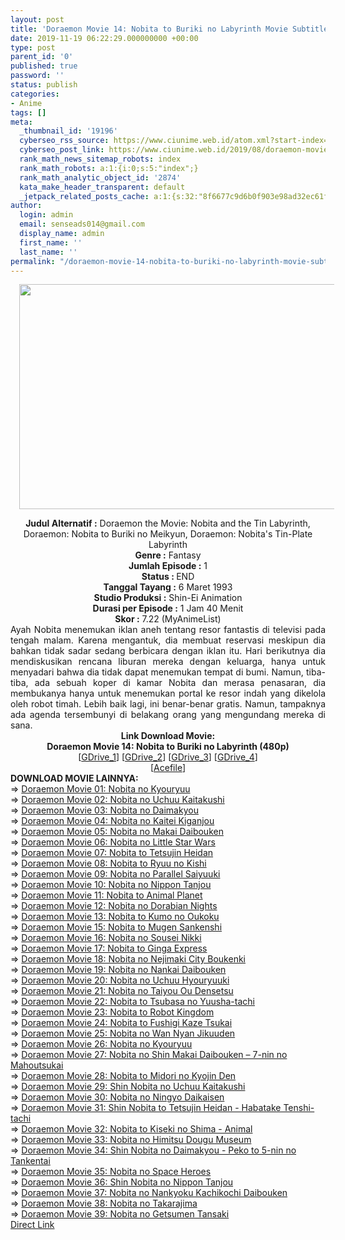 ```yaml
---
layout: post
title: 'Doraemon Movie 14: Nobita to Buriki no Labyrinth Movie Subtitle Indonesia'
date: 2019-11-19 06:22:29.000000000 +00:00
type: post
parent_id: '0'
published: true
password: ''
status: publish
categories:
- Anime
tags: []
meta:
  _thumbnail_id: '19196'
  cyberseo_rss_source: https://www.ciunime.web.id/atom.xml?start-index=2251&max-results=150
  cyberseo_post_link: https://www.ciunime.web.id/2019/08/doraemon-movie-14-nobita-to-buriki-no.html
  rank_math_news_sitemap_robots: index
  rank_math_robots: a:1:{i:0;s:5:"index";}
  rank_math_analytic_object_id: '2874'
  kata_make_header_transparent: default
  _jetpack_related_posts_cache: a:1:{s:32:"8f6677c9d6b0f903e98ad32ec61f8deb";a:2:{s:7:"expires";i:1645094612;s:7:"payload";a:0:{}}}
author:
  login: admin
  email: senseads014@gmail.com
  display_name: admin
  first_name: ''
  last_name: ''
permalink: "/doraemon-movie-14-nobita-to-buriki-no-labyrinth-movie-subtitle-indonesia/"
---
```

<div class="separator" style="clear: both; text-align: center;"><a href="https://1.bp.blogspot.com/-LNBTetqJfPo/XUm-h-Rs2FI/AAAAAAAAc9I/BegTLhYPuDwW60kGqm8vVM25pLzAFPXTACLcBGAs/s1600/Doraemon%2BMovie%2B14%2B-%2BNobita%2Bto%2BBuriki%2Bno%2BLabyrinth.jpg" imageanchor="1" style="margin-left: 1em; margin-right: 1em;"><img border="0" data-original-height="720" data-original-width="1280" height="360" src="{{ site.baseurl }}/assets/2019/11/Doraemon%2BMovie%2B14%2B-%2BNobita%2Bto%2BBuriki%2Bno%2BLabyrinth.jpg" width="640" /></a></div>
<p>
<div style="text-align: center;"><b>Judul</b><b><b>&nbsp;Alternatif</b>&nbsp;:</b> Doraemon the Movie: Nobita and the Tin Labyrinth, Doraemon: Nobita to Buriki no Meikyun, Doraemon: Nobita's Tin-Plate Labyrinth</div>
<div style="text-align: center;"><b>Genre :</b> Fantasy</div>
<div style="text-align: center;"><b>Jumlah Episode :</b>&nbsp;1<br /><b>Status :&nbsp;</b>END<br /><b>Tanggal Tayang :</b> 6 Maret 1993<br /><b>Studio Produksi :</b> Shin-Ei Animation<br /><b>Durasi per Episode :</b> 1 Jam 40 Menit</div>
<div style="text-align: center;"><b>Skor :</b> 7.22 (MyAnimeList)</div>
<div style="text-align: center;"></div>
<div style="text-align: justify;">Ayah Nobita menemukan iklan aneh tentang resor fantastis di televisi pada tengah malam. Karena mengantuk, dia membuat reservasi meskipun dia bahkan tidak sadar sedang berbicara dengan iklan itu. Hari berikutnya dia mendiskusikan rencana liburan mereka dengan keluarga, hanya untuk menyadari bahwa dia tidak dapat menemukan tempat di bumi. Namun, tiba-tiba, ada sebuah koper di kamar Nobita dan merasa penasaran, dia membukanya hanya untuk menemukan portal ke resor indah yang dikelola oleh robot timah. Lebih baik lagi, ini benar-benar gratis. Namun, tampaknya ada agenda tersembunyi di belakang orang yang mengundang mereka di sana.</div>
<div style="text-align: justify;"></div>
<div style="text-align: justify;"></div>
<div style="text-align: center;">
<div style="text-align: center;"><b>Link Download Movie:</b></div>
<div style="text-align: center;"><b>Doraemon Movie 14: Nobita to Buriki no Labyrinth (480p)</b></div>
<div style="text-align: center;">
<div style="text-align: center;">
<div style="text-align: center;">[<a href="https://drive.google.com/uc?export=download&amp;id=1Gf2ji-2WUXXyWICbDJrlEI1J9vClFj8g" target="_blank" rel="noopener">GDrive_1</a>] [<a href="https://drive.google.com/uc?export=download&amp;id=1YGrjptB0H3Zb8GY87vWgoCdrlx85K1-3" target="_blank" rel="noopener">GDrive_2</a>] [<a href="https://drive.google.com/uc?export=download&amp;id=1_bu5bvPo4y3NfOgwdFTDohc1W1d7ZFIR" target="_blank" rel="noopener">GDrive_3</a>]&nbsp;[<a href="https://drive.google.com/uc?export=download&amp;id=1ceX7eL8aHvg62wHQhU8IQxayUQtDSye9" target="_blank" rel="noopener">GDrive_4</a>]<br />[<a href="https://acefile.co/f/9652026/shirainime-doramn-mov-14-rar" target="_blank" rel="noopener">Acefile</a>]
<div style="text-align: left;">
<div style="text-align: left;"></div>
<div style="text-align: left;"><b>DOWNLOAD MOVIE LAINNYA:</b></div>
<div style="text-align: left;">=&gt;&nbsp;<a href="https://www.ciunime.web.id/2019/08/doraemon-movie-01-nobita-no-kyouryuu.html" target="_blank" rel="noopener">Doraemon Movie 01: Nobita no Kyouryuu</a></div>
<div style="text-align: left;">=&gt;&nbsp;<a href="https://www.ciunime.web.id/2019/08/doraemon-movie-02-nobita-no-uchuu.html" target="_blank" rel="noopener">Doraemon Movie 02: Nobita no Uchuu Kaitakushi</a></div>
<div style="text-align: left;">=&gt;&nbsp;<a href="https://www.ciunime.web.id/2019/08/doraemon-movie-03-nobita-no-daimakyou.html" target="_blank" rel="noopener">Doraemon Movie 03: Nobita no Daimakyou</a></div>
<div style="text-align: left;">=&gt;&nbsp;<a href="https://www.ciunime.web.id/2019/08/doraemon-movie-04-nobita-no-kaitei.html" target="_blank" rel="noopener">Doraemon Movie 04: Nobita no Kaitei Kiganjou</a></div>
<div style="text-align: left;">=&gt;&nbsp;<a href="https://www.ciunime.web.id/2019/08/doraemon-movie-05-nobita-no-makai.html" target="_blank" rel="noopener">Doraemon Movie 05: Nobita no Makai Daibouken</a></div>
<div style="text-align: left;">=&gt;&nbsp;<a href="https://www.ciunime.web.id/2019/08/doraemon-movie-06-nobita-no-little-star.html" target="_blank" rel="noopener">Doraemon Movie 06: Nobita no Little Star Wars</a></div>
<div style="text-align: left;">=&gt;&nbsp;<a href="https://www.ciunime.web.id/2019/08/doraemon-movie-07-nobita-to-tetsujin.html" target="_blank" rel="noopener">Doraemon Movie 07: Nobita to Tetsujin Heidan</a></div>
<div style="text-align: left;">=&gt;&nbsp;<a href="https://www.ciunime.web.id/2019/08/doraemon-movie-08-nobita-to-ryuu-no.html" target="_blank" rel="noopener">Doraemon Movie 08: Nobita to Ryuu no Kishi</a></div>
<div style="text-align: left;">=&gt;&nbsp;<a href="https://www.ciunime.web.id/2019/08/doraemon-movie-09-nobita-no-parallel.html" target="_blank" rel="noopener">Doraemon Movie 09: Nobita no Parallel Saiyuuki</a></div>
<div style="text-align: left;">=&gt;&nbsp;<a href="https://www.ciunime.web.id/2019/08/doraemon-movie-10-nobita-no-nippon.html" target="_blank" rel="noopener">Doraemon Movie 10: Nobita no Nippon Tanjou</a></div>
<div style="text-align: left;">=&gt;&nbsp;<a href="https://www.ciunime.web.id/2019/08/doraemon-movie-11-nobita-to-animal.html" target="_blank" rel="noopener">Doraemon Movie 11: Nobita to Animal Planet</a></div>
<div style="text-align: left;">=&gt;&nbsp;<a href="https://www.ciunime.web.id/2019/08/doraemon-movie-12-nobita-no-dorabian.html" target="_blank" rel="noopener">Doraemon Movie 12: Nobita no Dorabian Nights</a></div>
<div style="text-align: left;">=&gt;&nbsp;<a href="https://www.ciunime.web.id/2019/08/doraemon-movie-13-nobita-to-kumo-no.html" target="_blank" rel="noopener">Doraemon Movie 13: Nobita to Kumo no Oukoku</a></div>
<div style="text-align: left;">=&gt;&nbsp;<a href="https://www.ciunime.web.id/2019/08/doraemon-movie-15-nobita-to-mugen.html" target="_blank" rel="noopener">Doraemon Movie 15: Nobita to Mugen Sankenshi</a></div>
<div style="text-align: left;">=&gt;&nbsp;<a href="https://www.ciunime.web.id/2019/08/doraemon-movie-16-nobita-no-sousei.html" target="_blank" rel="noopener">Doraemon Movie 16: Nobita no Sousei Nikki</a></div>
<div style="text-align: left;">=&gt;&nbsp;<a href="https://www.ciunime.web.id/2019/08/doraemon-movie-17-nobita-to-ginga.html" target="_blank" rel="noopener">Doraemon Movie 17: Nobita to Ginga Express</a></div>
<div style="text-align: left;">=&gt;&nbsp;<a href="https://www.ciunime.web.id/2019/08/doraemon-movie-18-nobita-no-nejimaki.html" target="_blank" rel="noopener">Doraemon Movie 18: Nobita no Nejimaki City Boukenki</a></div>
<div style="text-align: left;">=&gt;&nbsp;<a href="https://www.ciunime.web.id/2019/08/doraemon-movie-19-nobita-no-nankai.html" target="_blank" rel="noopener">Doraemon Movie 19: Nobita no Nankai Daibouken</a></div>
<div style="text-align: left;">=&gt;&nbsp;<a href="https://www.ciunime.web.id/2019/08/doraemon-movie-20-nobita-no-uchuu.html" target="_blank" rel="noopener">Doraemon Movie 20: Nobita no Uchuu Hyouryuuki</a></div>
<div style="text-align: left;">=&gt;&nbsp;<a href="https://www.ciunime.web.id/2019/08/doraemon-movie-21-nobita-no-taiyou-ou.html" target="_blank" rel="noopener">Doraemon Movie 21: Nobita no Taiyou Ou Densetsu</a></div>
<div style="text-align: left;">=&gt;&nbsp;<a href="https://www.ciunime.web.id/2019/08/doraemon-movie-22-nobita-to-tsubasa-no.html" target="_blank" rel="noopener">Doraemon Movie 22: Nobita to Tsubasa no Yuusha-tachi</a></div>
<div style="text-align: left;">=&gt;&nbsp;<a href="https://www.ciunime.web.id/2019/08/doraemon-movie-23-nobita-to-robot.html" target="_blank" rel="noopener">Doraemon Movie 23: Nobita to Robot Kingdom</a></div>
<div style="text-align: left;">=&gt;&nbsp;<a href="https://www.ciunime.web.id/2019/08/doraemon-movie-24-nobita-to-fushigi.html" target="_blank" rel="noopener">Doraemon Movie 24: Nobita to Fushigi Kaze Tsukai</a></div>
<div style="text-align: left;">=&gt;&nbsp;<a href="https://www.ciunime.web.id/2019/08/doraemon-movie-25-nobita-no-wan-nyan.html" target="_blank" rel="noopener">Doraemon Movie 25: Nobita no Wan Nyan Jikuuden</a></div>
<div style="text-align: left;">=&gt;&nbsp;<a href="https://www.ciunime.web.id/2019/01/doraemon-movie-26-nobita-no-kyouryuu.html" target="_blank" rel="noopener">Doraemon Movie 26: Nobita no Kyouryuu</a></div>
<div style="text-align: left;">=&gt;&nbsp;<a href="https://www.ciunime.web.id/2019/08/doraemon-movie-27-nobita-no-shin-makai.html" target="_blank" rel="noopener">Doraemon Movie 27: Nobita no Shin Makai Daibouken – 7-nin no Mahoutsukai</a></div>
<div style="text-align: left;">=&gt;&nbsp;<a href="https://www.ciunime.web.id/2019/01/doraemon-movie-28-nobita-to-midori-no.html" target="_blank" rel="noopener">Doraemon Movie 28: Nobita to Midori no Kyojin Den</a></div>
<div style="text-align: left;">=&gt;&nbsp;<a href="https://www.ciunime.web.id/2019/08/doraemon-movie-29-shin-nobita-no-uchuu.html" target="_blank" rel="noopener">Doraemon Movie 29: Shin Nobita no Uchuu Kaitakushi</a></div>
<div style="text-align: left;">=&gt;&nbsp;<a href="https://www.ciunime.web.id/2019/01/doraemon-movie-30-nobita-no-ningyo.html" target="_blank" rel="noopener">Doraemon Movie 30: Nobita no Ningyo Daikaisen</a></div>
<div style="text-align: left;">=&gt;&nbsp;<a href="https://www.ciunime.web.id/2019/01/doraemon-movie-31-shin-nobita-to.html" target="_blank" rel="noopener">Doraemon Movie 31: Shin Nobita to Tetsujin Heidan - Habatake Tenshi-tachi</a></div>
<div style="text-align: left;">=&gt;&nbsp;<a href="https://www.ciunime.web.id/2019/01/doraemon-movie-32-nobita-to-kiseki-no.html" target="_blank" rel="noopener">Doraemon Movie 32: Nobita to Kiseki no Shima - Animal</a></div>
<div style="text-align: left;">=&gt;&nbsp;<a href="https://www.ciunime.web.id/2019/01/doraemon-movie-33-nobita-no-himitsu.html" target="_blank" rel="noopener">Doraemon Movie 33: Nobita no Himitsu Dougu Museum</a></div>
<div style="text-align: left;">=&gt;&nbsp;<a href="https://www.ciunime.web.id/2019/01/doraemon-movie-34-shin-nobita-no.html" target="_blank" rel="noopener">Doraemon Movie 34: Shin Nobita no Daimakyou - Peko to 5-nin no Tankentai</a></div>
<div style="text-align: left;">=&gt;&nbsp;<a href="https://www.ciunime.web.id/2019/01/doraemon-movie-35-nobita-no-space.html" target="_blank" rel="noopener">Doraemon Movie 35: Nobita no Space Heroes</a></div>
<div style="text-align: left;">=&gt;&nbsp;<a href="https://www.ciunime.web.id/2019/01/doraemon-movie-36-shin-nobita-no-nippon.html" target="_blank" rel="noopener">Doraemon Movie 36: Shin Nobita no Nippon Tanjou</a></div>
<div style="text-align: left;">=&gt;&nbsp;<a href="https://www.ciunime.web.id/2019/08/doraemon-movie-37-nobita-no-nankyoku.html" target="_blank" rel="noopener">Doraemon Movie 37: Nobita no Nankyoku Kachikochi Daibouken</a></div>
<div style="text-align: left;">=&gt;&nbsp;<a href="https://www.ciunime.web.id/2019/01/doraemon-movie-38-nobita-no-takarajima.html" target="_blank" rel="noopener">Doraemon Movie 38: Nobita no Takarajima</a></div>
<div style="text-align: left;">=&gt;&nbsp;<a href="https://www.ciunime.web.id/2019/09/doraemon-movie-39-nobita-no-getsumen.html" target="_blank" rel="noopener">Doraemon Movie 39: Nobita no Getsumen Tansaki</a></div>
<div style="text-align: left;"></div>
</div>
</div>
</div>
</div>
</div>
<link rel="stylesheet" href="https://cdnjs.cloudflare.com/ajax/libs/font-awesome/4.7.0/css/font-awesome.min.css" />
<div class="divbtn"> <a href="https://handymansurrender.com/fihup8buzv?key=94550f7ce39444073321dde3b8782f97" class="btn"><i class="fa fa-download"></i> Direct Link</a> </div>
